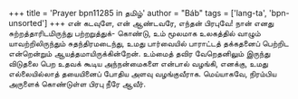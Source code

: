 +++
title = 'Prayer bpn11285 in தமிழ்'
author = "Báb"
tags = ['lang-ta', 'bpn-unsorted']
+++
என் கடவுளே, என் ஆண்டவரே, எந்தன் பிரபுவே! நான் எனது சுற்றத்தாரிடமிருந்து பற்றறுத்துக்- கொண்டு, உம் மூலமாக உலகத்தில் வாழும் யாவற்றிலிருந்தும் சுதந்திரமடைந்து, உமது பார்வையில் பாராட்டத் தக்கதனைப் பெற்றிட என்றென்றும் ஆயத்தமாயிருக்கின்றேன். உம்மைத் தவிர வேறெதனிலும் இருந்து விடுதலை பெற உதவக் கூடிய அந்நன்மைகளை என்பால் வழங்கி, எனக்கு, உமது எல்லையில்லாத் தயையினைப் போதிய அளவு வழங்குவீராக. மெய்யாகவே, நிரம்பிய அருளைக் கொண்டுள்ள பிரபு நீரே ஆவீர்.

